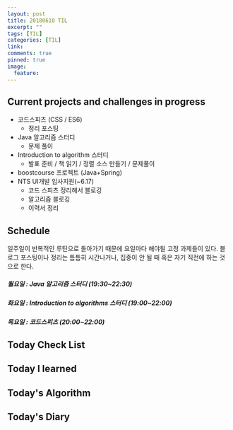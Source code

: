 ```yaml
---
layout: post
title: 20180610 TIL
excerpt: ""
tags: [TIL]
categories: [TIL]
link:
comments: true
pinned: true
image:
  feature:
---
```


## Current projects and challenges in progress

- 코드스피츠 (CSS / ES6)
  - 정리 포스팅
- Java 알고리즘 스터디 
  - 문제 풀이
- Introduction to algorithm 스터디
  - 발표 준비 / 책 읽기 / 정렬 소스 만들기 / 문제풀이
- boostcourse 프로젝트 (Java+Spring)
- NTS UI개발 입사지원(~6.17)
  - 코드 스피츠 정리해서 블로깅
  - 알고리즘 블로깅
  - 이력서 정리


## Schedule

일주일이 반복적인 루틴으로 돌아가기 때문에 요일마다 해야될 고정 과제들이 있다. 블로그 포스팅이나 정리는 틈틈히 시간나거나, 집중이 안 될 때 혹은 자기 직전에 하는 것으로 한다.

##### 월요일 : Java 알고리즘 스터디  (19:30~22:30) 

##### 화요일 : Introduction to algorithms 스터디 (19:00~22:00)

##### 목요일 : 코드스피츠 (20:00~22:00)

## Today Check List



## Today I learned



## Today's Algorithm

##### 

## Today's Diary